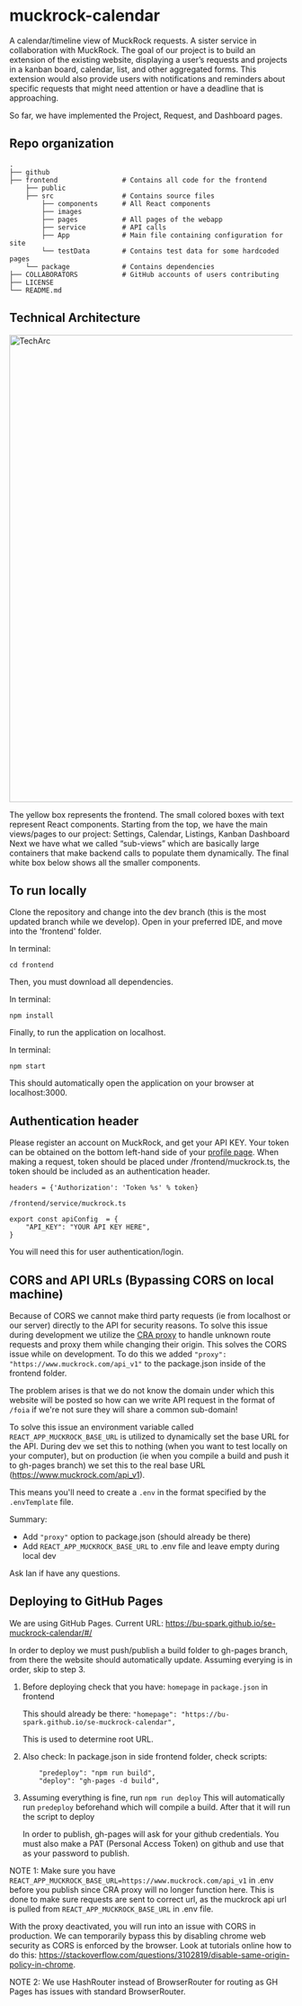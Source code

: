 # muckrock-calendar

A calendar/timeline view of MuckRock requests. A sister service in collaboration with MuckRock.
The goal of our project is to build an extension of the existing website, displaying a user’s requests and projects in a kanban board, calendar, list, and other aggregated forms.
This extension would also provide users with notifications and reminders about specific requests that might need attention or have a deadline that is approaching.

So far, we have implemented the Project, Request, and Dashboard pages.

## Repo organization

    .
    ├── github
    ├── frontend                # Contains all code for the frontend
        ├── public
        ├── src                 # Contains source files
            ├── components      # All React components
            ├── images
            ├── pages           # All pages of the webapp
            ├── service         # API calls
            ├── App             # Main file containing configuration for site
            └── testData        # Contains test data for some hardcoded pages
        └── package             # Contains dependencies
    ├── COLLABORATORS           # GitHub accounts of users contributing
    ├── LICENSE
    └── README.md


## Technical Architecture
<img width="831" alt="TechArc" src="https://user-images.githubusercontent.com/60163579/146504955-c4bf99c8-3e31-49b4-bc29-49395ec92d6e.png">

The yellow box represents the frontend.
The small colored boxes with text represent React components.
Starting from the top, we have the main views/pages to our project: Settings, Calendar, Listings, Kanban Dashboard
Next we have what we called “sub-views” which are basically large containers that make backend calls to populate them dynamically.
The final white box below shows all the smaller components.

## To run locally

Clone the repository and change into the dev branch (this is the most updated branch while we develop). Open in your preferred IDE, and move into the 'frontend' folder.

In terminal:

```
cd frontend
```

Then, you must download all dependencies.

In terminal:

```
npm install
```

Finally, to run the application on localhost.

In terminal:

```
npm start
```

This should automatically open the application on your browser at localhost:3000.

## Authentication header

Please register an account on MuckRock, and get your API KEY. Your token can be obtained on the bottom left-hand side of your [profile page](https://www.muckrock.com/accounts/profile/). When making a request, token should be placed under /frontend/muckrock.ts, the token should be included as an authentication header.

```
headers = {'Authorization': 'Token %s' % token}
```

```
/frontend/service/muckrock.ts

export const apiConfig  = {
    "API_KEY": "YOUR API KEY HERE",
}
```

You will need this for user authentication/login.

## CORS and API URLs (Bypassing CORS on local machine)

Because of CORS we cannot make third party requests (ie from localhost or our server) directly to the API for security reasons. To solve this issue during development we utilize the [CRA proxy](https://create-react-app.dev/docs/proxying-api-requests-in-development/) to handle unknown route requests and proxy them while changing their origin. This solves the CORS issue while on development. To do this we added `"proxy": "https://www.muckrock.com/api_v1"` to the package.json inside of the frontend folder.

The problem arises is that we do not know the domain under which this website will be posted so how can we write API request in the format of `/foia` if we're not sure they will share a common sub-domain!

To solve this issue an environment variable called `REACT_APP_MUCKROCK_BASE_URL` is utilized to dynamically set the base URL for the API. During dev we set this to nothing (when you want to test locally on your computer), but on production (ie when you compile a build and push it to gh-pages branch) we set this to the real base URL (https://www.muckrock.com/api_v1).

This means you'll need to create a `.env` in the format specified by the `.envTemplate` file.

Summary:

- Add `"proxy"` option to package.json (should already be there)
- Add `REACT_APP_MUCKROCK_BASE_URL` to .env file and leave empty during local dev

Ask Ian if have any questions.

## Deploying to GitHub Pages

We are using GitHub Pages.
Current URL: https://bu-spark.github.io/se-muckrock-calendar/#/

In order to deploy we must push/publish a build folder to gh-pages branch, from there the website should automatically update.
Assuming everying is in order, skip to step 3.

1. Before deploying check that you have: `homepage` in `package.json` in frontend

   This should already be there:
   `"homepage": "https://bu-spark.github.io/se-muckrock-calendar",`

   This is used to determine root URL.

2. Also check: In package.json in side frontend folder, check scripts:

   ```
       "predeploy": "npm run build",
       "deploy": "gh-pages -d build",
   ```

3. Assuming everything is fine, run `npm run deploy`
   This will automatically run `predeploy` beforehand which will compile a build.
   After that it will run the script to deploy

   In order to publish, gh-pages will ask for your github credentials.
   You must also make a PAT (Personal Access Token) on github and use that as your password to publish.

NOTE 1: Make sure you have `REACT_APP_MUCKROCK_BASE_URL=https://www.muckrock.com/api_v1` in .env before you
publish since CRA proxy will no longer function here. This is done to make sure requests are sent to correct url,
as the muckrock api url is pulled from `REACT_APP_MUCKROCK_BASE_URL` in .env file.

With the proxy deactivated, you will run into an issue with CORS in production.
We can temporarily bypass this by disabling chrome web security as CORS is enforced by the browser.
Look at tutorials online how to do this: https://stackoverflow.com/questions/3102819/disable-same-origin-policy-in-chrome.

NOTE 2: We use HashRouter instead of BrowserRouter for routing as GH Pages has issues with standard BrowserRouter.


